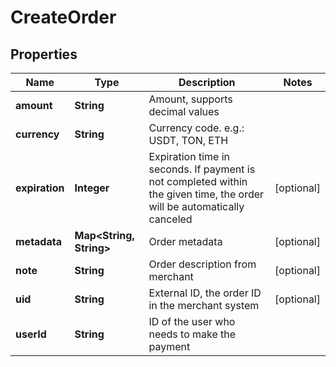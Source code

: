 

# CreateOrder


## Properties

Name | Type | Description | Notes
------------ | ------------- | ------------- | -------------
**amount** | **String** | Amount, supports decimal values | 
**currency** | **String** | Currency code. e.g.: USDT, TON, ETH | 
**expiration** | **Integer** | Expiration time in seconds. If payment is not completed within the given time, the order will be automatically canceled |  [optional]
**metadata** | **Map&lt;String, String&gt;** | Order metadata |  [optional]
**note** | **String** | Order description from merchant |  [optional]
**uid** | **String** | External ID, the order ID in the merchant system |  [optional]
**userId** | **String** | ID of the user who needs to make the payment | 



